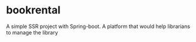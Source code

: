 # bookrental
A simple SSR project with Spring-boot. A platform that would help librarians to manage the library
